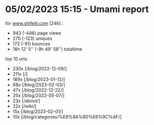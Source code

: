 # 05/02/2023 15:15 - Umami report
for www.shifeiti.com [24h] :

 - 943 (-446) page views
 - 270 (-123) uniques
 - 172 (-91) bounces
 - 18h 12' 5'' (-9h 49' 58'') totaltime


top 10 urls:
 - 230x [/blog/2022-12-09/]
 - 211x [/]
 - 189x [/blog/2023-01-12/]
 - 68x [/blog/2023-02-03/]
 - 47x [/blog/2022-12-22/]
 - 25x [/blog/2022-05-07/]
 - 23x [/about/]
 - 22x [/wiki/]
 - 15x [/blog/2023-02-01/]
 - 10x [/blog/categories/%E6%8A%80%E6%9C%AF/]


